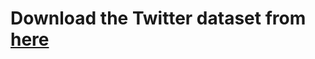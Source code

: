 # Download the Twitter dataset from [here](https://raw.githubusercontent.com/Marsan-Ma/chat_corpus/master/twitter_en.txt.gz)
